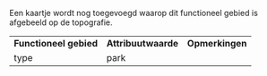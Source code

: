 Een kaartje wordt nog toegevoegd waarop dit functioneel gebied is afgebeeld op de topografie.

|                        |                     |                 |
|------------------------|---------------------|-----------------|
| **Functioneel gebied** | **Attribuutwaarde** | **Opmerkingen** |
| type                   | park                |                 |
